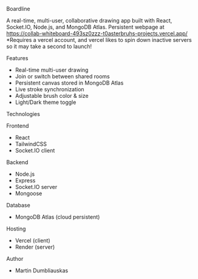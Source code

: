 Boardline

A real-time, multi-user, collaborative drawing app built with React, Socket.IO, Node.js, and MongoDB Atlas.
Persistent webpage at https://collab-whiteboard-493sz0zzz-t0asterbruhs-projects.vercel.app/ 
*Requires a vercel account, and vercel likes to spin down inactive servers so it may take a second to launch!

Features

- Real-time multi-user drawing
- Join or switch between shared rooms
- Persistent canvas stored in MongoDB Atlas
- Live stroke synchronization
- Adjustable brush color & size
- Light/Dark theme toggle

Technologies

Frontend

- React
- TailwindCSS
- Socket.IO client

Backend

- Node.js
- Express
- Socket.IO server
- Mongoose

Database

- MongoDB Atlas (cloud persistent)

Hosting

- Vercel (client)
- Render (server)

Author
- Martin Dumbliauskas
